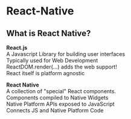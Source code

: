 # React-Native

## What is React Native?

**React.js**  
A Javascript Library for building user interfaces  
Typically used for Web Development  
ReactDOM.render(...) adds the web support!  
React itself is platform agnostic  

**React Native**  
A collection of "special" React components.  
Components compiled to Native Widgets  
Native Platform APIs exposed to JavaScript  
Connects JS and Native Platform Code  
